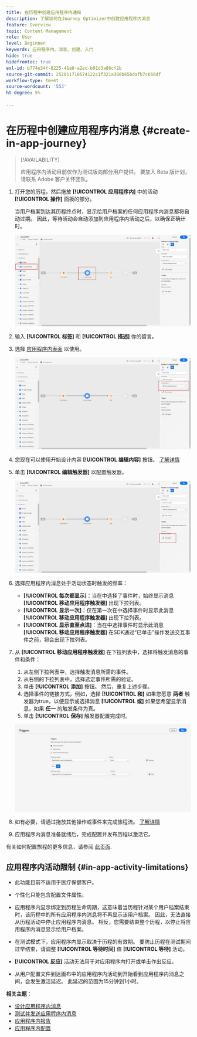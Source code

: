 ```yaml
---
title: 在历程中创建应用程序内通知
description: 了解如何在Journey Optimizer中创建应用程序内消息
feature: Overview
topic: Content Management
role: User
level: Beginner
keywords: 应用程序内、消息、创建、入门
hide: true
hidefromtoc: true
exl-id: b774e34f-8225-41a0-a2ec-b91d3a86cf2b
source-git-commit: 252011710574122c1f321a388b65bdafb7c666df
workflow-type: tm+mt
source-wordcount: '553'
ht-degree: 5%

---
```


# 在历程中创建应用程序内消息 {#create-in-app-journey}

>[!AVAILABILITY]
>
>应用程序内活动目前仅作为测试版向部分用户提供。 要加入 Beta 版计划，请联系 Adobe 客户关怀团队。

1. 打开您的历程，然后拖放 **[!UICONTROL 应用程序内]** 中的活动 **[!UICONTROL 操作]** 面板的部分。

   当用户档案到达其历程终点时，显示给用户档案的任何应用程序内消息都将自动过期。 因此，等待活动会自动添加到应用程序内活动之后，以确保正确计时。

   ![](assets/in_app_journey_1.png)

1. 输入 **[!UICONTROL 标签]** 和 **[!UICONTROL 描述]** 你的留言。

1. 选择 [应用程序内表面](inapp-configuration.md) 以使用。

   ![](assets/in_app_journey_2.png)

1. 您现在可以使用开始设计内容 **[!UICONTROL 编辑内容]** 按钮。 [了解详情](design-in-app.md)

1. 单击 **[!UICONTROL 编辑触发器]** 以配置触发器。

   ![](assets/in_app_journey_4.png)

1. 选择应用程序内消息处于活动状态时触发的频率：

   * **[!UICONTROL 每次都显示]**：当在中选择了事件时，始终显示消息 **[!UICONTROL 移动应用程序触发器]** 出现下拉列表。
   * **[!UICONTROL 显示一次]**：仅在第一次在中选择事件时显示此消息 **[!UICONTROL 移动应用程序触发器]** 出现下拉列表。
   * **[!UICONTROL 显示直至点进]**：当在中选择事件时显示此消息 **[!UICONTROL 移动应用程序触发器]** 在SDK通过“已单击”操作发送交互事件之前，将会出现下拉列表。

1. 从 **[!UICONTROL 移动应用程序触发器]** 在下拉列表中，选择将触发消息的事件和条件：

   1. 从左侧下拉列表中，选择触发消息所需的事件。
   1. 从右侧的下拉列表中，选择选定事件所需的验证。
   1. 单击 **[!UICONTROL 添加]** 按钮。 然后，重复上述步骤。
   1. 选择事件的链接方式，例如，选择 **[!UICONTROL 和]** 如果您愿意 **两者** 触发器为true，以便显示或选择消息 **[!UICONTROL 或]** 如果您希望显示消息，如果 **任一** 的触发条件为真。
   1. 单击 **[!UICONTROL 保存]** 触发器配置完成时。

   ![](assets/in_app_journey_3.png)

1. 如有必要，请通过拖放其他操作或事件来完成旅程流。 [了解详情](../building-journeys/about-journey-activities.md)

1. 应用程序内消息准备就绪后，完成配置并发布历程以激活它。

有关如何配置旅程的更多信息，请参阅 [此页面](../building-journeys/journey-gs.md).

## 应用程序内活动限制 {#in-app-activity-limitations}

* 此功能目前不适用于医疗保健客户。

* 个性化只能包含配置文件属性。

* 应用程序内显示绑定到历程生命周期，这意味着当历程针对某个用户档案结束时，该历程中的所有应用程序内消息将不再显示该用户档案。  因此，无法直接从历程活动中停止应用程序内消息。 相反，您需要结束整个历程，以停止将应用程序内消息显示给用户档案。

* 在测试模式下，应用程序内显示取决于历程的有效期。 要防止历程在测试期间过早结束，请调整 **[!UICONTROL 等待时间]** 值 **[!UICONTROL 等待]** 活动。

* **[!UICONTROL 反应]** 活动无法用于对应用程序内打开或单击作出反应。

* 从用户配置文件到达画布中的应用程序内活动到开始看到应用程序内消息之间，会发生激活延迟。 此延迟的范围为15分钟到1小时。

**相关主题：**

* [设计应用程序内消息](design-in-app.md)
* [测试并发送应用程序内消息](send-in-app.md)
* [应用程序内报告](../reports/campaign-global-report.md#inapp-report)
* [应用程序内配置](inapp-configuration.md)
